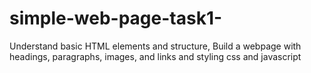 # simple-web-page-task1-
Understand basic HTML elements and structure, Build a webpage with headings, paragraphs, images, and links and styling css and javascript
